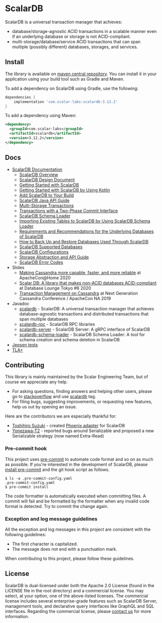 # ScalarDB

ScalarDB is a universal transaction manager that achieves:
- database/storage-agnostic ACID transactions in a scalable manner even if an underlying database or storage is not ACID-compliant.
- multi-storage/database/service ACID transactions that can span multiple (possibly different) databases, storages, and services.

## Install
The library is available on [maven central repository](https://mvnrepository.com/artifact/com.scalar-labs/scalardb).
You can install it in your application using your build tool such as Gradle and Maven.

To add a dependency on ScalarDB using Gradle, use the following:
```gradle
dependencies {
    implementation 'com.scalar-labs:scalardb:3.12.2'
}
```

To add a dependency using Maven:
```xml
<dependency>
  <groupId>com.scalar-labs</groupId>
  <artifactId>scalardb</artifactId>
  <version>3.12.2</version>
</dependency>
```

## Docs

* [ScalarDB Documentation](https://scalardb.scalar-labs.com/docs/latest/)
  * [ScalarDB Overview](https://scalardb.scalar-labs.com/docs/latest/overview)
  * [ScalarDB Design Document](https://scalardb.scalar-labs.com/docs/latest/design/)
  * [Getting Started with ScalarDB](https://scalardb.scalar-labs.com/docs/latest/getting-started-with-scalardb/)
  * [Getting Started with ScalarDB by Using Kotlin](https://scalardb.scalar-labs.com/docs/latest/getting-started-with-scalardb-by-using-kotlin/)
  * [Add ScalarDB to Your Build](https://scalardb.scalar-labs.com/docs/latest/add-scalardb-to-your-build/)
  * [ScalarDB Java API Guide](https://scalardb.scalar-labs.com/docs/latest/api-guide/)
  * [Multi-Storage Transactions](https://scalardb.scalar-labs.com/docs/latest/multi-storage-transactions/)
  * [Transactions with a Two-Phase Commit Interface](https://scalardb.scalar-labs.com/docs/latest/two-phase-commit-transactions/)
  * [ScalarDB Schema Loader](https://scalardb.scalar-labs.com/docs/latest/schema-loader/)
  * [Importing Existing Tables to ScalarDB by Using ScalarDB Schema Loader](https://scalardb.scalar-labs.com/docs/latest/schema-loader-import/)
  * [Requirements and Recommendations for the Underlying Databases of ScalarDB](https://scalardb.scalar-labs.com/docs/latest/requirements/)
  * [How to Back Up and Restore Databases Used Through ScalarDB](https://scalardb.scalar-labs.com/docs/latest/backup-restore/)
  * [ScalarDB Supported Databases](https://scalardb.scalar-labs.com/docs/latest/scalardb-supported-databases/)
  * [ScalarDB Configurations](https://scalardb.scalar-labs.com/docs/latest/configurations/)
  * [Storage Abstraction and API Guide](https://scalardb.scalar-labs.com/docs/latest/storage-abstraction/)
  * [ScalarDB Error Codes](https://scalardb.scalar-labs.com/docs/latest/scalardb-core-status-codes/)
* Slides
    * [Making Cassandra more capable, faster, and more reliable](https://speakerdeck.com/scalar/making-cassandra-more-capable-faster-and-more-reliable-at-apachecon-at-home-2020) at ApacheCon@Home 2020
    * [Scalar DB: A library that makes non-ACID databases ACID-compliant](https://speakerdeck.com/scalar/scalar-db-a-library-that-makes-non-acid-databases-acid-compliant) at Database Lounge Tokyo #6 2020
    * [Transaction Management on Cassandra](https://speakerdeck.com/scalar/transaction-management-on-cassandra) at Next Generation Cassandra Conference / ApacheCon NA 2019
* Javadoc
    * [scalardb](https://javadoc.io/doc/com.scalar-labs/scalardb/latest/index.html) - ScalarDB: A universal transaction manager that achieves database-agnostic transactions and distributed transactions that span multiple databases
    * [scalardb-rpc](https://javadoc.io/doc/com.scalar-labs/scalardb-rpc/latest/index.html) - ScalarDB RPC libraries
    * [scalardb-server](https://javadoc.io/doc/com.scalar-labs/scalardb-server/latest/index.html) - ScalarDB Server: A gRPC interface of ScalarDB
    * [scalardb-schema-loader](https://javadoc.io/doc/com.scalar-labs/scalardb-schema-loader/latest/index.html) - ScalarDB Schema Loader: A tool for schema creation and schema deletion in ScalarDB
* [Jepsen tests](https://github.com/scalar-labs/scalar-jepsen)
* [TLA+](tla+/consensus-commit/README.md)

## Contributing
This library is mainly maintained by the Scalar Engineering Team, but of course we appreciate any help.

* For asking questions, finding answers and helping other users, please go to [stackoverflow](https://stackoverflow.com/) and use [scalardb](https://stackoverflow.com/questions/tagged/scalardb) tag.
* For filing bugs, suggesting improvements, or requesting new features, help us out by opening an issue.

Here are the contributors we are especially thankful for:
- [Toshihiro Suzuki](https://github.com/brfrn169) - created [Phoenix adapter](https://github.com/scalar-labs/scalardb-phoenix) for ScalarDB
- [Yonezawa-T2](https://github.com/Yonezawa-T2) - reported bugs around Serializable and proposed a new Serializable strategy (now named Extra-Read)

### Pre-commit hook

This project uses [pre-commit](https://pre-commit.com/) to automate code format and so on as much as possible. If you're interested in the development of ScalarDB, please [install pre-commit](https://pre-commit.com/#installation) and the git hook script as follows.

```
$ ls -a .pre-commit-config.yaml
.pre-commit-config.yaml
$ pre-commit install
```

The code formatter is automatically executed when committing files. A commit will fail and be formatted by the formatter when any invalid code format is detected. Try to commit the change again.

### Exception and log message guidelines

All the exception and log messages in this project are consistent with the following guidelines:

- The first character is capitalized.
- The message does not end with a punctuation mark.

When contributing to this project, please follow these guidelines.

## License
ScalarDB is dual-licensed under both the Apache 2.0 License (found in the LICENSE file in the root directory) and a commercial license.
You may select, at your option, one of the above-listed licenses.
The commercial license includes several enterprise-grade features such as ScalarDB Server, management tools, and declarative query interfaces like GraphQL and SQL interfaces.
Regarding the commercial license, please [contact us](https://scalar-labs.com/contact_us/) for more information.

